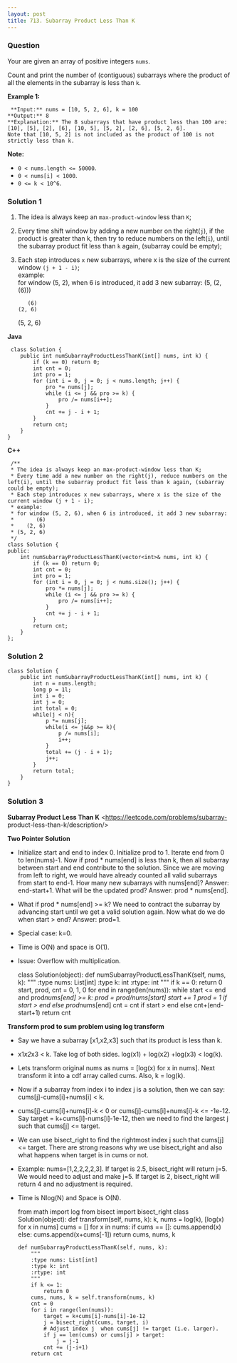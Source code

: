```yaml
---
layout: post
title: 713. Subarray Product Less Than K
---
```

### Question
Your are given an array of positive integers `nums`.

Count and print the number of (contiguous) subarrays where the product of all
the elements in the subarray is less than `k`.

 **Example 1:**  

    
    
     **Input:** nums = [10, 5, 2, 6], k = 100
    **Output:** 8
    **Explanation:** The 8 subarrays that have product less than 100 are: [10], [5], [2], [6], [10, 5], [5, 2], [2, 6], [5, 2, 6].
    Note that [10, 5, 2] is not included as the product of 100 is not strictly less than k.
    

**Note:**

* `0 < nums.length <= 50000`.
* `0 < nums[i] < 1000`.
* `0 <= k < 10^6`.

### Solution 1
  1. The idea is always keep an `max-product-window` less than `K`;
  2. Every time shift window by adding a new number on the right(`j`), if the product is greater than k, then try to reduce numbers on the left(`i`), until the subarray product fit less than `k` again, (subarray could be empty);
  3. Each step introduces `x` new subarrays, where x is the size of the current window `(j + 1 - i)`;  
example:  
for window (5, 2), when 6 is introduced, it add 3 new subarray: (5, (2, (6)))

    
    
            (6)
         (2, 6)
      (5, 2, 6)
    

**Java**

    
    
     class Solution {
        public int numSubarrayProductLessThanK(int[] nums, int k) {
            if (k == 0) return 0;
            int cnt = 0;
            int pro = 1;
            for (int i = 0, j = 0; j < nums.length; j++) {
                pro *= nums[j];
                while (i <= j && pro >= k) {
                    pro /= nums[i++];
                }
                cnt += j - i + 1;
            }
            return cnt;        
        }
    }
    

**C++**

    
    
     /**
     * The idea is always keep an max-product-window less than K;
     * Every time add a new number on the right(j), reduce numbers on the left(i), until the subarray product fit less than k again, (subarray could be empty);
     * Each step introduces x new subarrays, where x is the size of the current window (j + 1 - i);
     * example:
     * for window (5, 2, 6), when 6 is introduced, it add 3 new subarray:
     *       (6)
     *    (2, 6)
     * (5, 2, 6)
     */
    class Solution {
    public:
        int numSubarrayProductLessThanK(vector<int>& nums, int k) {
            if (k == 0) return 0;
            int cnt = 0;
            int pro = 1;
            for (int i = 0, j = 0; j < nums.size(); j++) {
                pro *= nums[j];
                while (i <= j && pro >= k) {
                    pro /= nums[i++];
                }
                cnt += j - i + 1;
            }
            return cnt;
        }
    };
    


### Solution 2
    
    
    class Solution {
        public int numSubarrayProductLessThanK(int[] nums, int k) {
            int n = nums.length;
            long p = 1l;
            int i = 0;
            int j = 0;
            int total = 0;
            while(j < n){
                p *= nums[j];
                while(i <= j&&p >= k){
                    p /= nums[i];
                    i++;
                }
                total += (j - i + 1);
                j++;
            }
            return total;
        }
    }


### Solution 3
 **Subarray Product Less Than K** <https://leetcode.com/problems/subarray-
product-less-than-k/description/>

**Two Pointer Solution**

  * Initialize start and end to index 0. Initialize prod to 1. Iterate end from 0 to len(nums)-1. Now if prod * nums[end] is less than k, then all subarray between start and end contribute to the solution. Since we are moving from left to right, we would have already counted all valid subarrays from start to end-1. How many new subarrays with nums[end]? Answer: end-start+1. What will be the updated prod? Answer: prod * nums[end].
  * What if prod * nums[end] >= k? We need to contract the subarray by advancing start until we get a valid solution again. Now what do we do when start > end? Answer: prod=1.
  * Special case: k=0.
  * Time is O(N) and space is O(1).
  * Issue: Overflow with multiplication.

    
    
    class Solution(object):
        def numSubarrayProductLessThanK(self, nums, k):
            """
            :type nums: List[int]
            :type k: int
            :rtype: int
            """
            if k == 0:
                return 0
            start, prod, cnt = 0, 1, 0
            for end in range(len(nums)):
                while start <= end and prod*nums[end] >= k:
                    prod = prod/nums[start]
                    start += 1
                prod = 1 if start > end else prod*nums[end]
                cnt = cnt if start > end else cnt+(end-start+1)
            return cnt
    

**Transform prod to sum problem using log transform**

  * Say we have a subarray [x1,x2,x3] such that its product is less than k.
  * x1*x2*x3 < k. Take log of both sides. log(x1) + log(x2) +log(x3) < log(k).
  * Lets transform original nums as nums = [log(x) for x in nums]. Next transform it into a cdf array called cums. Also, k = log(k).
  * Now if a subarray from index i to index j is a solution, then we can say: cums[j]-cums[i]+nums[i] < k.
  * cums[j]-cums[i]+nums[i]-k < 0 or cums[j]-cums[i]+nums[i]-k <= -1e-12. Say target = k+cums[i]-nums[i]-1e-12, then we need to find the largest j such that cums[j] <= target.
  * We can use bisect_right to find the rightmost index j such that cums[j] <= target. There are strong reasons why we use bisect_right and also what happens when target is in cums or not.
  * Example: nums=[1,2,2,2,2,3]. If target is 2.5, bisect_right will return j=5. We would need to adjust and make j=5. If target is 2, bisect_right will return 4 and no adjustment is required.
  * Time is Nlog(N) and Space is O(N).

    
    
    from math import log
    from bisect import bisect_right
    class Solution(object):
        def transform(self, nums, k):
            k, nums = log(k), [log(x) for x in nums]
            cums = []
            for x in nums:
                if cums == []:
                    cums.append(x)
                else:
                    cums.append(x+cums[-1])
            return cums, nums, k
        
        
        def numSubarrayProductLessThanK(self, nums, k):
            """
            :type nums: List[int]
            :type k: int
            :rtype: int
            """
            if k <= 1:
                return 0
            cums, nums, k = self.transform(nums, k)
            cnt = 0
            for i in range(len(nums)):
                target = k+cums[i]-nums[i]-1e-12
                j = bisect_right(cums, target, i)
                # Adjust index j  when cums[j] != target (i.e. larger). 
                if j == len(cums) or cums[j] > target:
                    j = j-1
                cnt += (j-i+1)
            return cnt
    



